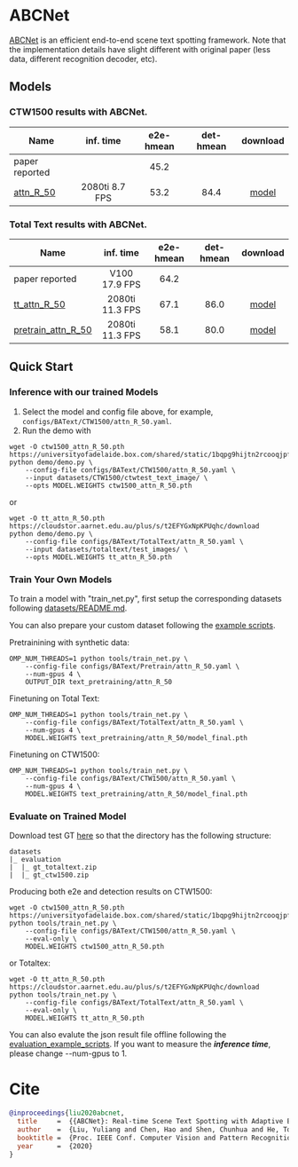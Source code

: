 # ABCNet
[ABCNet](https://arxiv.org/abs/2002.10200) is an efficient end-to-end scene text spotting framework. Note that the implementation details have slight different with original paper (less data, different recognition decoder, etc). 

## Models
### CTW1500 results with ABCNet. 

Name | inf. time | e2e-hmean | det-hmean | download
--- |:---:|:---:|:---:|:---:
paper reported||45.2||
[attn_R_50](configs/BAText/CTW1500/attn_R_50.yaml) | 2080ti 8.7 FPS | 53.2 | 84.4 | [model](https://universityofadelaide.box.com/shared/static/1bqpg9hijtn2rcooqjpffateguh9eeme.pth)

### Total Text results with ABCNet. 

Name | inf. time | e2e-hmean | det-hmean | download
---  |:---------:|:---------:|:---------:|:---:
paper reported|V100 17.9 FPS|64.2||
[tt_attn_R_50](configs/BAText/TotalText/attn_R_50.yaml) | 2080ti 11.3 FPS | 67.1 | 86.0 | [model](https://cloudstor.aarnet.edu.au/plus/s/t2EFYGxNpKPUqhc/download)
[pretrain_attn_R_50](configs/BAText/Pretrain/attn_R_50.yaml) | 2080ti 11.3 FPS | 58.1 | 80.0 | [model](https://cloudstor.aarnet.edu.au/plus/s/UenknKbsWAuBUcz/download)

## Quick Start 

### Inference with our trained Models

1. Select the model and config file above, for example, `configs/BAText/CTW1500/attn_R_50.yaml`.
2. Run the demo with

```
wget -O ctw1500_attn_R_50.pth https://universityofadelaide.box.com/shared/static/1bqpg9hijtn2rcooqjpffateguh9eeme.pth
python demo/demo.py \
    --config-file configs/BAText/CTW1500/attn_R_50.yaml \
    --input datasets/CTW1500/ctwtest_text_image/ \
    --opts MODEL.WEIGHTS ctw1500_attn_R_50.pth
```
or
```
wget -O tt_attn_R_50.pth https://cloudstor.aarnet.edu.au/plus/s/t2EFYGxNpKPUqhc/download
python demo/demo.py \
    --config-file configs/BAText/TotalText/attn_R_50.yaml \
    --input datasets/totaltext/test_images/ \
    --opts MODEL.WEIGHTS tt_attn_R_50.pth
```
### Train Your Own Models

To train a model with "train_net.py", first setup the corresponding datasets following
[datasets/README.md](../../datasets/README.md). 

You can also prepare your custom dataset following the [example scripts](https://universityofadelaide.box.com/s/tv06s4u5sz43s4hkultcuh1dbgdhwrby).

Pretrainining with synthetic data:

```
OMP_NUM_THREADS=1 python tools/train_net.py \
    --config-file configs/BAText/Pretrain/attn_R_50.yaml \
    --num-gpus 4 \
    OUTPUT_DIR text_pretraining/attn_R_50
```

Finetuning on Total Text:

```
OMP_NUM_THREADS=1 python tools/train_net.py \
    --config-file configs/BAText/TotalText/attn_R_50.yaml \
    --num-gpus 4 \
    MODEL.WEIGHTS text_pretraining/attn_R_50/model_final.pth
```

Finetuning on CTW1500:

```
OMP_NUM_THREADS=1 python tools/train_net.py \
    --config-file configs/BAText/CTW1500/attn_R_50.yaml \
    --num-gpus 4 \
    MODEL.WEIGHTS text_pretraining/attn_R_50/model_final.pth
```

### Evaluate on Trained Model 
Download test GT [here](../../datasets/README.md) so that the directory has the following structure:

```
datasets
|_ evaluation
|  |_ gt_totaltext.zip
|  |_ gt_ctw1500.zip
```

Producing both e2e and detection results on CTW1500:
```
wget -O ctw1500_attn_R_50.pth https://universityofadelaide.box.com/shared/static/1bqpg9hijtn2rcooqjpffateguh9eeme.pth
python tools/train_net.py \
    --config-file configs/BAText/CTW1500/attn_R_50.yaml \
    --eval-only \
    MODEL.WEIGHTS ctw1500_attn_R_50.pth
```
or Totaltex:
```
wget -O tt_attn_R_50.pth https://cloudstor.aarnet.edu.au/plus/s/t2EFYGxNpKPUqhc/download
python tools/train_net.py \
    --config-file configs/BAText/TotalText/attn_R_50.yaml \
    --eval-only \
    MODEL.WEIGHTS tt_attn_R_50.pth
```

You can also evalute the json result file offline following the [evaluation_example_scripts](https://universityofadelaide.box.com/shared/static/izfgz7z0vb7b72rzj9w0flo3jc9soydf.zip). If you want to measure the ***inference time***, please change --num-gpus to 1.

# Cite

```BibTeX
@inproceedings{liu2020abcnet,
  title     =  {{ABCNet}: Real-time Scene Text Spotting with Adaptive Bezier-Curve Network},
  author    =  {Liu, Yuliang and Chen, Hao and Shen, Chunhua and He, Tong and Jin, Lianwen and Wang, Liangwei},
  booktitle =  {Proc. IEEE Conf. Computer Vision and Pattern Recognition (CVPR)},
  year      =  {2020}
}

```


